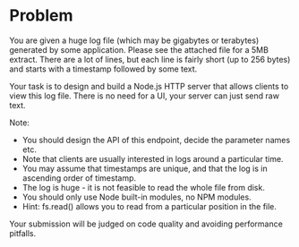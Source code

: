 # Problem

You are given a huge log file (which may be gigabytes or terabytes) generated by some application. Please see the attached file for a 5MB extract. There are a lot of lines, but each line is fairly short (up to 256 bytes) and starts with a timestamp followed by some text.

Your task is to design and build a Node.js HTTP server that allows clients to view this log file. There is no need for a UI, your server can just send raw text.

Note:

- You should design the API of this endpoint, decide the parameter names etc.
- Note that clients are usually interested in logs around a particular time.
- You may assume that timestamps are unique, and that the log is in ascending order of timestamp.
- The log is huge - it is not feasible to read the whole file from disk.
- You should only use Node built-in modules, no NPM modules.
- Hint: fs.read() allows you to read from a particular position in the file.

Your submission will be judged on code quality and avoiding performance pitfalls.